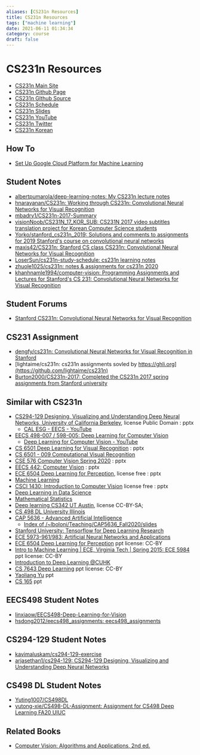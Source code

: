 ```yaml
---
aliases: [CS231n Resources]
title: CS231n Resources
tags: ["machine learning"]
date: 2021-06-11 01:34:34
category: course
draft: false
---
```


# CS231n Resources

- [CS231n Main Site](http://cs231n.stanford.edu)
- [CS231n Github Page](http://cs231n.github.io/)
- [CS231n GIthub Source](https://github.com/cs231n/cs231n.github.io)
- [CS231n Schedule](http://cs231n.stanford.edu/schedule.html)
- [CS231n Slides](http://cs231n.stanford.edu/slides/)
- [CS231n YouTube](https://www.youtube.com/playlist?list=PLLvH2FwAQhnpj1WEB-jHmPuUeQ8mX-XXG)
- [CS231n Twitter](https://twitter.com/cs231n)
- [CS231n Korean](http://aikorea.org/cs231n/)

## How To

- [Set Up Google Cloud Platform for Machine Learning](https://github.com/cs231n/gcloud)

## Student Notes

- [albertpumarola/deep-learning-notes: My CS231n lecture notes](https://github.com/albertpumarola/deep-learning-notes)
- [hnarayanan/CS231n: Working through CS231n: Convolutional Neural Networks for Visual Recognition](https://github.com/hnarayanan/CS231n)
- [mbadry1/CS231n-2017-Summary](https://github.com/mbadry1/CS231n-2017-Summary)
- [visionNoob/CS231N_17_KOR_SUB: CS231N 2017 video subtitles translation project for Korean Computer Science students](https://github.com/visionNoob/CS231N_17_KOR_SUB)
- [Yorko/stanford_cs231n_2019: Solutions and comments to assignments for 2019 Stanford's course on convolutional neural networks](https://github.com/Yorko/stanford_cs231n_2019)
- [maxis42/CS231n: Stanford CS class CS231n: Convolutional Neural Networks for Visual Recognition](https://github.com/maxis42/CS231n)
- [LoserSun/cs231n-study-schedule: cs231n learning notes](https://github.com/LoserSun/cs231n-study-schedule)
- [zhuole1025/cs231n: notes & assignments for cs231n 2020](https://github.com/zhuole1025/cs231n)
- [khanhnamle1994/computer-vision: Programming Assignments and Lectures for Stanford's CS 231: Convolutional Neural Networks for Visual Recognition](https://github.com/khanhnamle1994/computer-vision)

## Student Forums

- [Stanford CS231n: Convolutional Neural Networks for Visual Recognition](https://www.teddit.net/r/cs231n/)

## CS231 Assignment

- [dengfy/cs231n: Convolutional Neural Networks for Visual Recognition in Stanford](https://github.com/dengfy/cs231n)
- [lightaime/cs231n: cs231n assignments sovled by https://ghli.org](https://github.com/lightaime/cs231n)
- [Burton2000/CS231n-2017: Completed the CS231n 2017 spring assignments from Stanford university](https://github.com/Burton2000/CS231n-2017)

## Similar with CS231n

- [CS294-129 Designing, Visualizing and Understanding Deep Neural Networks, University of California Berkeley](https://bcourses.berkeley.edu/courses/1453965/), license Public Domain : pptx
    - [CAL ESG - EECS - YouTube](https://www.youtube.com/user/esgeecs/live)
- [EECS 498-007 / 598-005: Deep Learning for Computer Vision](https://web.eecs.umich.edu/~justincj/teaching/eecs498/FA2020/schedule.html)
    - [Deep Learning for Computer Vision - YouTube](https://www.youtube.com/playlist?list=PL5-TkQAfAZFbzxjBHtzdVCWE0Zbhomg7r)
- [CS 6501 Deep Learning for Visual Recognition](https://www.vicenteordonez.com/deeplearning/) : pptx
- [CS 6501 - 009 Computational Visual Recognition](http://www.cs.virginia.edu/~vicente/recognition/)
- [CSE 576 Computer Vision Spring 2020](https://courses.cs.washington.edu/courses/cse576/20sp/calendar/) : pptx
- [EECS 442: Computer Vision](https://web.eecs.umich.edu/~justincj/teaching/eecs442/WI2021/schedule.html) : pptx
- [ECE 6504 Deep Learning for Perception](https://computing.ece.vt.edu/~f15ece6504/), license free : pptx
- [Machine Learning](https://www.cs.ox.ac.uk/people/nando.defreitas/machinelearning/)
- [CSCI 1430: Introduction to Computer Vision](https://browncsci1430.github.io/webpage/index.html) license free : pptx
- [Deep Learning in Data Science](https://kth.instructure.com/courses/17088/pages/lectures)
- [Mathematical Statistics](http://people.uncw.edu/chenc/STT592_Deep%20Learning/STT592DeepLearning_Index.html)
- [Deep learning CS342 UT Austin](https://www.philkr.net/cs342/material), license CC-BY-SA;
- [CS 498 DL University Illinois](https://slazebni.cs.illinois.edu/spring21/)
- [CAP 5636 - Advanced Artificial Intelligence](https://www.eecs.ucf.edu/~lboloni/Teaching/CAP5636_Fall2020/)
    - [Index of /~lboloni/Teaching/CAP5636_Fall2020/slides](https://www.eecs.ucf.edu/~lboloni/Teaching/CAP5636_Fall2020/slides/)
- [Stanford University: Tensorflow for Deep Learning Research](http://web.stanford.edu/class/cs20si/syllabus.html)
- [ECE 5973-961/983: Artificial Neural Networks and Applications](https://samuelcheng.info/deeplearning_2018/)
- [ECE 6504 Deep Learning for Perception](https://computing.ece.vt.edu/~f15ece6504/#present) ppt license: CC-BY
- [Intro to Machine Learning | ECE, Virginia Tech | Spring 2015: ECE 5984](https://computing.ece.vt.edu/~s15ece5984/) ppt license: CC-BY
- [Introduction to Deep Learning @CUHK](http://dl.ee.cuhk.edu.hk/)
- [CS 7643 Deep Learning](https://www.cc.gatech.edu/classes/AY2021/cs7643_fall/) ppt license: CC-BY
- [Yaoliang Yu](https://cs.uwaterloo.ca/~y328yu/mycourses/480-2020/lecture.html) ppt
- [CS 165](http://tensorlab.cms.caltech.edu/users/anima/cms165-2019.html) ppt

## EECS498 Student Notes

- [linxiaow/EECS498-Deep-Learning-for-Vision](https://github.com/linxiaow/EECS498-Deep-Learning-for-Vision)
- [hsdong2012/eecs498_assignments: eecs498_assignments](https://github.com/hsdong2012/eecs498_assignments)

## CS294-129 Student Notes

- [kavimaluskam/cs294-129-exercise](https://github.com/kavimaluskam/cs294-129-exercise)
- [arjasethan1/cs294-129: CS294-129 Designing, Visualizing and Understanding Deep Neural Networks](https://github.com/arjasethan1/cs294-129)

## CS498 DL Student Notes

- [Yuting1007/CS498DL](https://github.com/Yuting1007/CS498DL)
- [yutong-xie/CS498-DL-Assignment: Assignment for CS498 Deep Learning FA20 UIUC](https://github.com/yutong-xie/CS498-DL-Assignment)

## Related Books

- [Computer Vision: Algorithms and Applications, 2nd ed.](http://szeliski.org/Book/)
